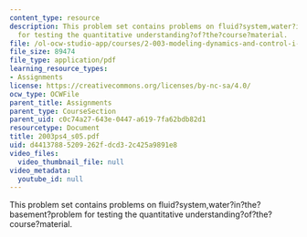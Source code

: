 ```yaml
---
content_type: resource
description: This problem set contains problems on fluid?system,water?in?the?basement?problem
  for testing the quantitative understanding?of?the?course?material.
file: /ol-ocw-studio-app/courses/2-003-modeling-dynamics-and-control-i-spring-2005/d44137885209262fdcd32c425a9891e8_2003ps4_s05.pdf
file_size: 89474
file_type: application/pdf
learning_resource_types:
- Assignments
license: https://creativecommons.org/licenses/by-nc-sa/4.0/
ocw_type: OCWFile
parent_title: Assignments
parent_type: CourseSection
parent_uid: c0c74a27-643e-0447-a619-7fa62bdb82d1
resourcetype: Document
title: 2003ps4_s05.pdf
uid: d4413788-5209-262f-dcd3-2c425a9891e8
video_files:
  video_thumbnail_file: null
video_metadata:
  youtube_id: null
---
```

This problem set contains problems on fluid?system,water?in?the?basement?problem for testing the quantitative understanding?of?the?course?material.